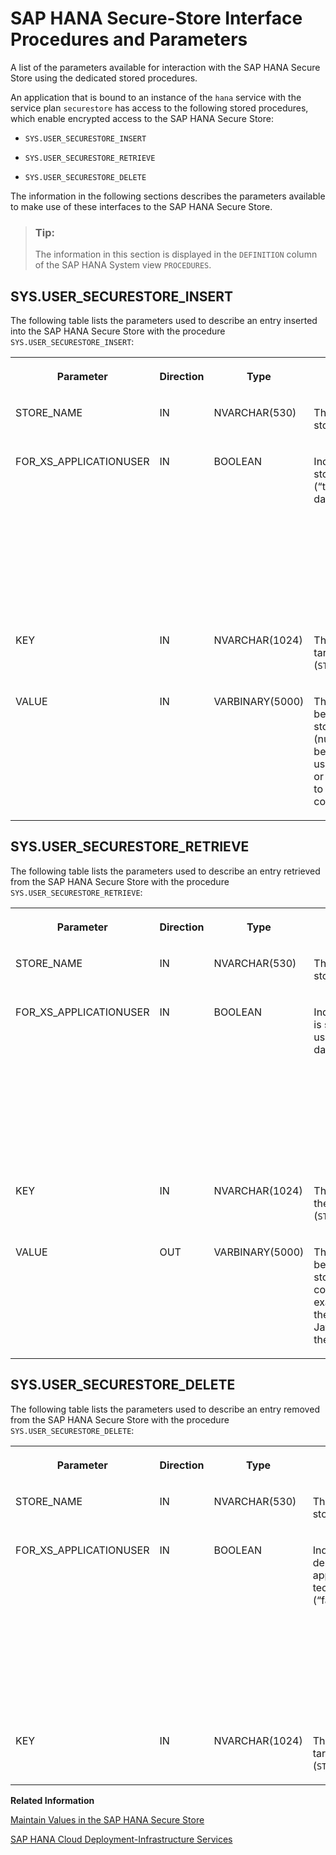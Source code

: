 <!-- loioa847b4da7f6b4e8c9af3bf5e39c8ecfe -->

# SAP HANA Secure-Store Interface Procedures and Parameters

A list of the parameters available for interaction with the SAP HANA Secure Store using the dedicated stored procedures.



An application that is bound to an instance of the `hana` service with the service plan `securestore` has access to the following stored procedures, which enable encrypted access to the SAP HANA Secure Store:

-   `SYS.USER_SECURESTORE_INSERT`

-   `SYS.USER_SECURESTORE_RETRIEVE`

-   `SYS.USER_SECURESTORE_DELETE`


The information in the following sections describes the parameters available to make use of these interfaces to the SAP HANA Secure Store.

> ### Tip:  
> The information in this section is displayed in the `DEFINITION` column of the SAP HANA System view `PROCEDURES`.



<a name="loioa847b4da7f6b4e8c9af3bf5e39c8ecfe__section_ims_zlk_3gb"/>

## SYS.USER\_SECURESTORE\_INSERT

The following table lists the parameters used to describe an entry inserted into the SAP HANA Secure Store with the procedure `SYS.USER_SECURESTORE_INSERT`:


<table>
<tr>
<th valign="top">

Parameter



</th>
<th valign="top">

Direction



</th>
<th valign="top">

Type



</th>
<th valign="top">

Description



</th>
</tr>
<tr>
<td valign="top">

STORE\_NAME



</td>
<td valign="top">

IN



</td>
<td valign="top">

NVARCHAR\(530\)



</td>
<td valign="top">

The name of the target secure store for the insert operation



</td>
</tr>
<tr>
<td valign="top">

FOR\_XS\_APPLICATIONUSER



</td>
<td valign="top">

IN



</td>
<td valign="top">

BOOLEAN



</td>
<td valign="top">

Indicates if the inserted value is stored for the application user \(“true”\) or the technical database user \(“false”\).

> ### Note:  
> If `FOR_XS_APPLICATIONUSER` is set to “true”, the session variable *<XS\_APPLICATIONUSER\>* must be set, too.



</td>
</tr>
<tr>
<td valign="top">

KEY



</td>
<td valign="top">

IN



</td>
<td valign="top">

NVARCHAR\(1024\)



</td>
<td valign="top">

The key to be inserted into the target secure store \(`STORE_NAME`\)



</td>
</tr>
<tr>
<td valign="top">

VALUE



</td>
<td valign="top">

IN



</td>
<td valign="top">

VARBINARY\(5000\)



</td>
<td valign="top">

The binary value of the entry to be inserted into the secure store. Non-binary values \(numbers, dates, strings\) must be converted, for example, using `TO_BINARY` in the database or by using a JavaScript Buffer to maintain the request body content.



</td>
</tr>
</table>



<a name="loioa847b4da7f6b4e8c9af3bf5e39c8ecfe__section_z2j_hnk_3gb"/>

## SYS.USER\_SECURESTORE\_RETRIEVE

The following table lists the parameters used to describe an entry retrieved from the SAP HANA Secure Store with the procedure `SYS.USER_SECURESTORE_RETRIEVE`:


<table>
<tr>
<th valign="top">

Parameter



</th>
<th valign="top">

Direction



</th>
<th valign="top">

Type



</th>
<th valign="top">

Description



</th>
</tr>
<tr>
<td valign="top">

STORE\_NAME



</td>
<td valign="top">

IN



</td>
<td valign="top">

NVARCHAR\(530\)



</td>
<td valign="top">

The name of the target secure store for the retrieve operation



</td>
</tr>
<tr>
<td valign="top">

FOR\_XS\_APPLICATIONUSER



</td>
<td valign="top">

IN



</td>
<td valign="top">

BOOLEAN



</td>
<td valign="top">

Indicates if the retrieved value is stored for the application user \(“true”\) or the technical database user \(“false”\).

> ### Note:  
> If `FOR_XS_APPLICATIONUSER` is set to “true”, the session variable *<XS\_APPLICATIONUSER\>* must be set, too.



</td>
</tr>
<tr>
<td valign="top">

KEY



</td>
<td valign="top">

IN



</td>
<td valign="top">

NVARCHAR\(1024\)



</td>
<td valign="top">

The key to be retrieved from the target secure store \(`STORE_NAME`\)



</td>
</tr>
<tr>
<td valign="top">

VALUE



</td>
<td valign="top">

OUT



</td>
<td valign="top">

VARBINARY\(5000\)



</td>
<td valign="top">

The binary value of the entry to be retrieved from the secure store. Binary values can be converted for further use, for example, with `TO_NVARCHAR` in the database or by using a JavaScript Buffer to maintain the request body content.



</td>
</tr>
</table>



<a name="loioa847b4da7f6b4e8c9af3bf5e39c8ecfe__section_apk_hnk_3gb"/>

## SYS.USER\_SECURESTORE\_DELETE

The following table lists the parameters used to describe an entry removed from the SAP HANA Secure Store with the procedure `SYS.USER_SECURESTORE_DELETE`:


<table>
<tr>
<th valign="top">

Parameter



</th>
<th valign="top">

Direction



</th>
<th valign="top">

Type



</th>
<th valign="top">

Description



</th>
</tr>
<tr>
<td valign="top">

STORE\_NAME



</td>
<td valign="top">

IN



</td>
<td valign="top">

NVARCHAR\(530\)



</td>
<td valign="top">

The name of the target secure store for the delete operation



</td>
</tr>
<tr>
<td valign="top">

FOR\_XS\_APPLICATIONUSER



</td>
<td valign="top">

IN



</td>
<td valign="top">

BOOLEAN



</td>
<td valign="top">

Indicates if the value to be deleted is stored for the application user \(“true”\) or the technical database user \(“false”\).

> ### Note:  
> If `FOR_XS_APPLICATIONUSER` is set to “true”, the session variable *<XS\_APPLICATIONUSER\>* must be set, too.



</td>
</tr>
<tr>
<td valign="top">

KEY



</td>
<td valign="top">

IN



</td>
<td valign="top">

NVARCHAR\(1024\)



</td>
<td valign="top">

The key to be deleted within the target secure store \(`STORE_NAME`\)



</td>
</tr>
</table>

**Related Information**  


[Maintain Values in the SAP HANA Secure Store](maintain-values-in-the-sap-hana-secure-store-8a82c9e.md "Insert entries into (and retrieve and remove entries from) the SAP HANA Secure Store.")

[SAP HANA Cloud Deployment-Infrastructure Services](../070-HANA-Cloud-DB-Dev-App-Services/sap-hana-cloud-deployment-infrastructure-services-ebf0aa2.md "The SAP HANA Cloud Deployment Infrastructure service (HDI) is the central infrastructure component for application-container management.")

